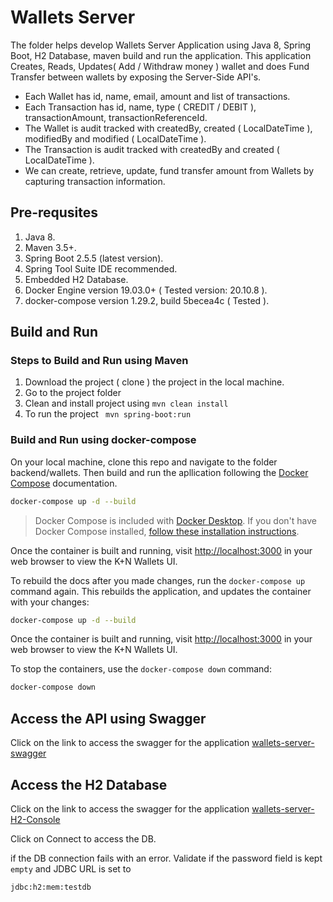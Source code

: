 # Wallets Server

The folder helps develop Wallets Server Application using Java 8, Spring Boot, H2 Database, maven build and run the application. This application Creates, Reads, Updates( Add / Withdraw  money ) wallet and does Fund Transfer between wallets by exposing the Server-Side API's.

- Each Wallet has id, name, email, amount and list of transactions.
- Each Transaction has id, name, type ( CREDIT / DEBIT ), transactionAmount, transactionReferenceId.
- The Wallet is audit tracked with createdBy, created ( LocalDateTime ), modifiedBy and modified ( LocalDateTime ).
- The Transaction is audit tracked with createdBy and created ( LocalDateTime ).
- We can create, retrieve, update, fund transfer amount from Wallets by capturing transaction information.

## Pre-requsites

1. Java 8.
2. Maven 3.5+.
3. Spring Boot 2.5.5 (latest version).
4. Spring Tool Suite IDE recommended.
5. Embedded H2 Database.
6. Docker Engine version 19.03.0+ ( Tested version: 20.10.8 ).
7. docker-compose version 1.29.2, build 5becea4c ( Tested ).

## Build and Run

### Steps to Build and Run using Maven

1. Download the project ( clone ) the project in the local machine.
2. Go to the project folder
3. Clean and install project using ``` mvn clean install ```
4. To run the project ``` mvn spring-boot:run```

### Build and Run using docker-compose

On your local machine, clone this repo and navigate to the folder backend/wallets. Then build and run the apllication following the [Docker Compose](https://docs.docker.com/compose/) documentation.

```bash
docker-compose up -d --build
```

> Docker Compose is included with [Docker Desktop](https://docs.docker.com/desktop/).
> If you don't have Docker Compose installed, [follow these installation instructions](https://docs.docker.com/compose/install/).

Once the container is built and running, visit [http://localhost:3000](http://localhost:3000)
in your web browser to view the K+N Wallets UI.

To rebuild the docs after you made changes, run the `docker-compose up` command
again. This rebuilds the application, and updates the container with your changes:

```bash
docker-compose up -d --build
```

Once the container is built and running, visit [http://localhost:3000](http://localhost:3000)
in your web browser to view the K+N Wallets UI.

To stop the containers, use the `docker-compose down` command:

```bash
docker-compose down
```
## Access the API using Swagger

Click on the link to access the swagger for the application [wallets-server-swagger](http://localhost:8080/swagger-ui.html)

## Access the H2 Database

Click on the link to access the swagger for the application [wallets-server-H2-Console](http://localhost:8080/h2-console)

Click on Connect to access the DB.

if the DB connection fails with an error. Validate if the password field is kept `empty` and JDBC URL is set to
```
jdbc:h2:mem:testdb
```
